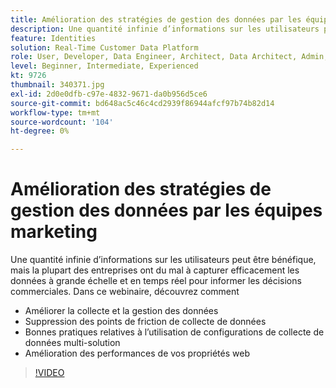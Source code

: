 ```yaml
---
title: Amélioration des stratégies de gestion des données par les équipes marketing
description: Une quantité infinie d’informations sur les utilisateurs peut être bénéfique, mais la plupart des entreprises ont du mal à capturer efficacement les données à grande échelle et en temps réel pour informer les décisions commerciales.
feature: Identities
solution: Real-Time Customer Data Platform
role: User, Developer, Data Engineer, Architect, Data Architect, Admin, Leader
level: Beginner, Intermediate, Experienced
kt: 9726
thumbnail: 340371.jpg
exl-id: 2d0e0dfb-c97e-4832-9671-da0b956d5ce6
source-git-commit: bd648ac5c46c4cd2939f86944afcf97b74b82d14
workflow-type: tm+mt
source-wordcount: '104'
ht-degree: 0%

---
```


# Amélioration des stratégies de gestion des données par les équipes marketing

Une quantité infinie d’informations sur les utilisateurs peut être bénéfique, mais la plupart des entreprises ont du mal à capturer efficacement les données à grande échelle et en temps réel pour informer les décisions commerciales. Dans ce webinaire, découvrez comment

* Améliorer la collecte et la gestion des données
* Suppression des points de friction de collecte de données
* Bonnes pratiques relatives à l’utilisation de configurations de collecte de données multi-solution
* Amélioration des performances de vos propriétés web

>[!VIDEO](https://video.tv.adobe.com/v/340371/?quality=12&learn=on)
